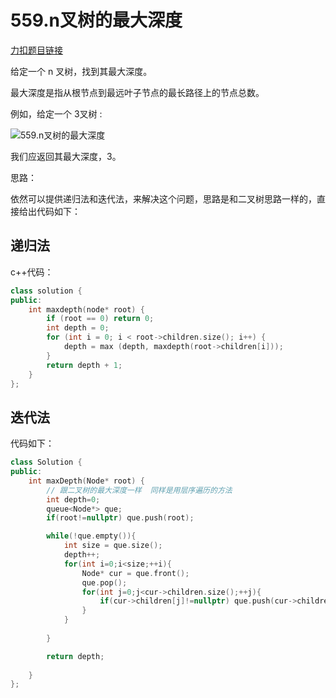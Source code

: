 # 559.n叉树的最大深度

[力扣题目链接](https://leetcode-cn.com/problems/maximum-depth-of-n-ary-tree/)

给定一个 n 叉树，找到其最大深度。

最大深度是指从根节点到最远叶子节点的最长路径上的节点总数。

例如，给定一个 3叉树 :

![559.n叉树的最大深度](https://img-blog.csdnimg.cn/2021020315313214.png)

我们应返回其最大深度，3。

思路：

依然可以提供递归法和迭代法，来解决这个问题，思路是和二叉树思路一样的，直接给出代码如下：

## 递归法

c++代码：

```CPP
class solution {
public:
    int maxdepth(node* root) {
        if (root == 0) return 0;
        int depth = 0;
        for (int i = 0; i < root->children.size(); i++) {
            depth = max (depth, maxdepth(root->children[i]));
        }
        return depth + 1;
    }
};
```
## 迭代法

代码如下：
```CPP
class Solution {
public:
    int maxDepth(Node* root) {
        // 跟二叉树的最大深度一样  同样是用层序遍历的方法
        int depth=0;
        queue<Node*> que;
        if(root!=nullptr) que.push(root);

        while(!que.empty()){
            int size = que.size();
            depth++;
            for(int i=0;i<size;++i){
                Node* cur = que.front();
                que.pop();
                for(int j=0;j<cur->children.size();++j){
                    if(cur->children[j]!=nullptr) que.push(cur->children[j]);
                }
            }
            
        }

        return depth;
        
    }
};
```
